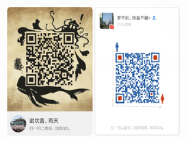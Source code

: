 <img width="200px" height="300px" style="border-radius: 3% ;gravity:center;" src="_media/imgs/qrcode_1574244957783.jpg">

<img width="200px" height="300px" style="border-radius: 3%; gravity:center;" src="_media/imgs/image-20191120182720307.png">

